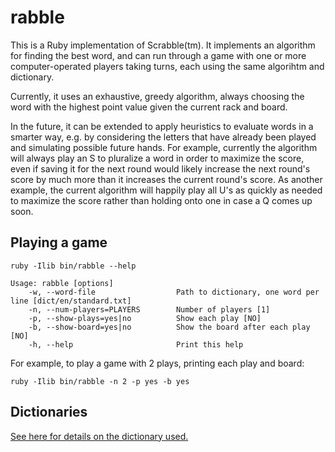 # rabble

This is a Ruby implementation of Scrabble(tm). It implements an algorithm for finding the best word,
and can run through a game with one or more computer-operated players taking turns,
each using the same algorihtm and dictionary.

Currently, it uses an exhaustive, greedy algorithm, always choosing the word with the highest point value given
the current rack and board.

In the future, it can be extended to apply heuristics to evaluate words in a smarter way, e.g. by considering
the letters that have already been played and simulating possible future hands. For example, currently the
algorithm will always play an S to pluralize a word in order to maximize the score, even if saving it for the
next round would likely increase the next round's score by much more than it increases the current round's score.
As another example, the current algorithm will happily play all U's as quickly as needed to maximize the score
rather than holding onto one in case a Q comes up soon.

## Playing a game

```
ruby -Ilib bin/rabble --help

Usage: rabble [options]
    -w, --word-file                  Path to dictionary, one word per line [dict/en/standard.txt]
    -n, --num-players=PLAYERS        Number of players [1]
    -p, --show-plays=yes|no          Show each play [NO]
    -b, --show-board=yes|no          Show the board after each play [NO]
    -h, --help                       Print this help
```

For example, to play a game with 2 plays, printing each play and board:

```
ruby -Ilib bin/rabble -n 2 -p yes -b yes
```

## Dictionaries

[See here for details on the dictionary used.](dict)
